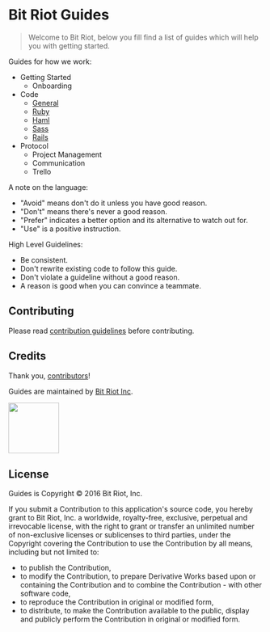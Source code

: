 Bit Riot Guides
===
> Welcome to Bit Riot, below you fill find a list of guides which will help you with getting started.

Guides for how we work:

* Getting Started
  * Onboarding 
* Code
  * [General](code/general)
  * [Ruby](code/ruby)
  * [Haml](code/haml)
  * [Sass](code/sass)
  * [Rails](code/rails)
* Protocol
  * Project Management
  * Communication
  * Trello

A note on the language:

* "Avoid" means don't do it unless you have good reason.
* "Don't" means there's never a good reason.
* "Prefer" indicates a better option and its alternative to watch out for.
* "Use" is a positive instruction.

High Level Guidelines:

* Be consistent.
* Don't rewrite existing code to follow this guide.
* Don't violate a guideline without a good reason.
* A reason is good when you can convince a teammate.


Contributing
---
Please read [contribution guidelines] before contributing.

[contribution guidelines]: /CONTRIBUTING.md

Credits
---
Thank you, [contributors](https://github.com/bitriot/guides/graphs/contributors)!

Guides are maintained by [Bit Riot Inc](http://bitriot.co).

<img src="http://bitriot.co/images/ic-logo-blue-dark-gray.svg" width="100"/>

License
---
Guides is Copyright © 2016 Bit Riot, Inc.

If you submit a Contribution to this application's source code, you hereby grant to Bit Riot, Inc. a worldwide, royalty-free, exclusive, perpetual and irrevocable license, with the right to grant or transfer an unlimited number of non-exclusive licenses or sublicenses to third parties, under the Copyright covering the Contribution to use the Contribution by all means, including but not limited to:

- to publish the Contribution,
- to modify the Contribution, to prepare Derivative Works based upon or containing the Contribution and to combine the Contribution - with other software code,
- to reproduce the Contribution in original or modified form,
- to distribute, to make the Contribution available to the public, display and publicly perform the Contribution in original or modified form.
